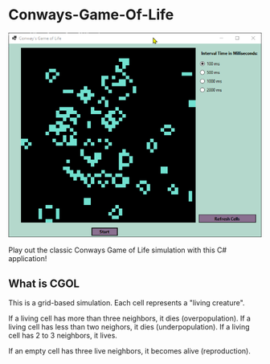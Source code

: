 # Conways-Game-Of-Life

![GIF of the Simulation running](./images/cgol.gif)

Play out the classic Conways Game of Life simulation with this C# application!

## What is CGOL
This is a grid-based simulation. Each cell represents a "living creature".

If a living cell has more than three neighbors, it dies (overpopulation).
If a living cell has less than two neighors, it dies (underpopulation).
If a living cell has 2 to 3 neighbors, it lives.

If an empty cell has three live neighbors, it becomes alive (reproduction).



